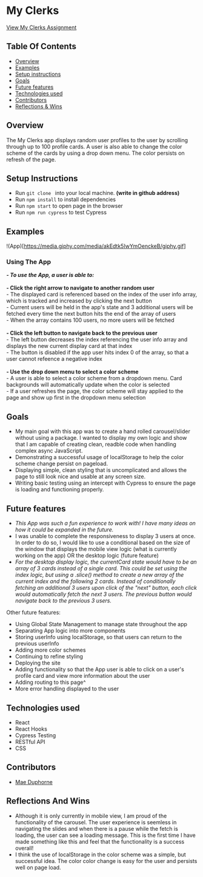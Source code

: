 # My Clerks

[View My Clerks Assignment](https://www.notion.so/Clerk-frontend-assignment-61192c152234454eadd5384d21e63df5)

## Table Of Contents
+ [Overview](#overview)
+ [Examples](#examples)
+ [Setup instructions](#setup-instructions)
+ [Goals](#goals)
+ [Future features](#future-features)
+ [Technologies used](#technologies-used)
+ [Contributors](#contributors)
+ [Reflections & Wins](#reflections-and-wins)

## Overview
The My Clerks app displays random user profiles to the user by scrolling through up to 100 profile cards. A user is also able to change the color scheme of the cards by using a drop down menu. The color persists on refresh of the page.

## Setup Instructions
  + Run `git clone ` into your local machine. **(write in github address)**
  + Run `npm install` to install dependencies 
  + Run `npm start` to open page in the browser
  + Run `npm run cypress` to test Cypress
  
## Examples
!(App)[https://media.giphy.com/media/akEdtk5IwYmOenckeB/giphy.gif]

### Using The App
  _**- To use the App, a user is able to:**_
  <br><br>
  **- Click the right arrow to navigate to another random user**
  <br>
    - The displayed card is referenced based on the index of the user info array, which is tracked and increased by clicking the next button
  <br>
    - Current users will be held in the app's state and 3 additional users will be fetched every time the next button hits the end of the array of users
   <br>
    - When the array contains 100 users, no more users will be fetched
   <br><br>
  **- Click the left button to navigate back to the previous user**
   <br>
    - The left button decreases the index referencing the user info array and displays the new current display card at that index
   <br>
    - The button is disabled if the app user hits index 0 of the array, so that a user cannot refeence a negative index
  <br><br>
  **- Use the drop down menu to select a color scheme**
  <br>
    - A user is able to select a color scheme from a dropdown menu. Card backgrounds will automatically update when the color is selected
  <br>
    - If a user refreshes the page, the color scheme will stay applied to the page and show up first in the dropdown menu selection

## Goals
  - My main goal with this app was to create a hand rolled carousel/slider without using a package. I wanted to display my own logic and show that I am capable of creating clean, readble code when handling complex async JavaScript.
  - Demonstrating a successful usage of localStorage to help the color scheme change persist on pageload.
  - Displaying simple, clean styling that is uncomplicated and allows the page to still look nice and usable at any screen size.
  - Writing basic testing using an intercept with Cypress to ensure the page is loading and functioning properly.

## Future features
  - _This App was such a fun experience to work with! I have many ideas on how it could be expanded in the future._
  - I was unable to complete the responsiveness to display 3 users at once. In order to do so, I would like to use a conditional based on the size of the window that displays the mobile view logic (what is currently working on the app) OR the desktop logic (future feature)
  - _For the desktop display logic, the currentCard state would have to be an array of 3 cards instead of a single card. This could be set using the index logic, but using a .slice() method to create a new array of the current index and the following 2 cards. Instead of conditionally fetching an additional 3 users upon click of the "next" button, each click would automatically fetch the next 3 users. The previous button would navigate back to the previous 3 users._
   
   Other future features:
   - Using Global State Management to manage state throughout the app
   - Separating App logic into more components
   - Storing userInfo using localStorage, so that users can return to the previous userInfo
   - Adding more color schemes
   - Continuing to refine styling
   - Deploying the site
   - Adding functionality so that the App user is able to click on a user's profile card and view more information about the user
   - Adding routing to this page^
   - More error handling displayed to the user
    

## Technologies used
  - React
  - React Hooks
  - Cypress Testing
  - RESTful API
  - CSS
  
## Contributors
  + [Mae Duphorne](https://github.com/maeduphorne)
  
## Reflections And Wins
  - Although it is only currently in mobile view, I am proud of the functionality of the carousel. The user experience is seemless in navigating the slides and when there is a pause while the fetch is loading, the user can see a loading message. This is the first time I have made something like this and feel that the functionality is a success overall!
  - I think the use of localStorage in the color scheme was a simple, but successful idea. The color color change is easy for the user and persists well on page load.


